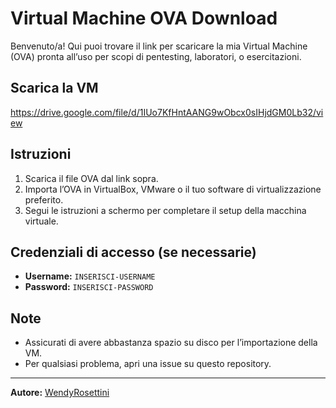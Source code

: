 # Virtual Machine OVA Download

Benvenuto/a! Qui puoi trovare il link per scaricare la mia Virtual Machine (OVA) pronta all’uso per scopi di pentesting, laboratori, o esercitazioni.

## Scarica la VM


https://drive.google.com/file/d/1IUo7KfHntAANG9wObcx0sIHjdGM0Lb32/view

## Istruzioni

1. Scarica il file OVA dal link sopra.
2. Importa l’OVA in VirtualBox, VMware o il tuo software di virtualizzazione preferito.
3. Segui le istruzioni a schermo per completare il setup della macchina virtuale.

## Credenziali di accesso (se necessarie)

- **Username:** `INSERISCI-USERNAME`
- **Password:** `INSERISCI-PASSWORD`

## Note

- Assicurati di avere abbastanza spazio su disco per l’importazione della VM.
- Per qualsiasi problema, apri una issue su questo repository.

---

**Autore:** [WendyRosettini](https://github.com/WendyRosettini)
